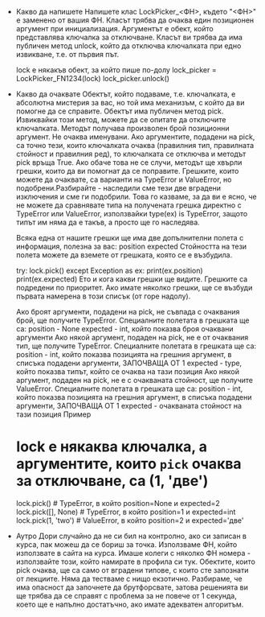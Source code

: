 * Какво да напишете
  Напишете клас LockPicker_<ФН>, където "<ФН>" е заменено от вашия ФН. Класът трябва да очаква един позиционен аргумент при инициализация. Аргументът е обект, който представлява ключалка за отключване.
  Класът ви трябва да има публичен метод unlock, който да отключва ключалката при едно извикване, т.е. от първия път.

  lock е някакъв обект, за който пише по-долу
  lock_picker = LockPicker_FN1234(lock)
  lock_picker.unlock()
  
* Какво да очаквате
  Обектът, който подаваме, т.е. ключалката, е абсолютна мистерия за вас, но той има механизъм, с който да ви помогне да се справите. Обектът има публичен метод pick.
  Извиквайки този метод, можете да се опитате да отключите ключалката. Методът получава произволен брой позиционни аргумент. Не очаква именувани.
  Ако аргументите, подадени на pick, са точно тези, които ключалката очаква (правилния тип, правилната стойност и правилния ред), то ключалката се отключва и методът pick връща True.
  Ако обаче това не се случи, методът ще хвърли грешки, които да ви помогнат да се поправите. Грешките, които можете да очаквате, са варианти на TypeError и ValueError, но подобрени.Разбирайте - наследили сме тези две вградени изключения и сме ги подобрили. Това го казваме, за да ви е ясно, че не можете да сравнявате типа на получената грешка директно с TypeError или ValueError, използвайки type(ex) is TypeError, защото типът им няма да е такъв, а просто ще го наследява.

  Всяка една от нашите грешки ще има две допълнителни полета с информация, полезна за вас:
  position
  expected
  Стойността на тези полета можете да вземете от грешката, която се е възбудила.

  try:
      lock.pick()
  except Exception as ex:
      print(ex.position)
      print(ex.expected)
  Ето и кога какви грешки ще видите. Грешките са подредени по приоритет.
  Ако имате няколко грешки, ще се възбуди първата намерена в този списък (от горе надолу).

  Ако броят аргументи, подадени на pick, не съвпада с очаквания брой, ще получите TypeError.
  Специалните полетата в грешката ще са:
  position - None
  expected - int, който показва броя очаквани аргументи
  Ако някой аргумент, подаден на pick, не е от очаквания тип, ще получите TypeError.
  Специалните полетата в грешката ще са:
  position - int, който показва позицията на грешния аргумент, в списъка подадени аргументи, ЗАПОЧВАЩА ОТ 1
  expected - type, който показва типът, който се очаква на тази позиция
  Ако някой аргумент, подаден на pick, не е с очакваната стойност, ще получите ValueError.
  Специалните полетата в грешката ще са:
  position - int, който показва позицията на грешния аргумент, в списъка подадени аргументи, ЗАПОЧВАЩА ОТ 1
  expected - очакваната стойност на тази позиция
  Пример
  # lock е някаква ключалка, а аргументите, които `pick` очаква за отключване, са (1, 'две')
  lock.pick()  # TypeError, в който position=None и expected=2
  lock.pick([], None)  # TypeError, в който position=1 и expected=int
  lock.pick(1, 'two')  # ValueError, в който position=2 и expected='две'
  
* Аутро
  Дори случайно да не си бил на контролно, ако си записан в курса, пак можеш да се бориш за точка.
  Използваме ФН, който използвате в сайта на курса. Имаше колеги с няколко ФН номера - използвайте този, който намирате в профила си тук.
  Обектите, които pick очаква, ще са само от вградени типове, с които сте запознати от лекциите. Няма да тестваме с нищо екзотично.
  Разбираме, че има опасност да започнете да брутфорсвате, затова решенията ви ще трябва да се справят с проблема за не повече от 1 секунда, което ще е напълно достатъчно, ако имате адекватен алгоритъм.
